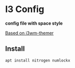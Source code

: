 # I3 Config

**config file with space style**

[Based on i3wm-themer](https://github.com/unix121/i3wm-themer)

##  Install

```bash
apt install nitrogen numlockx
```
